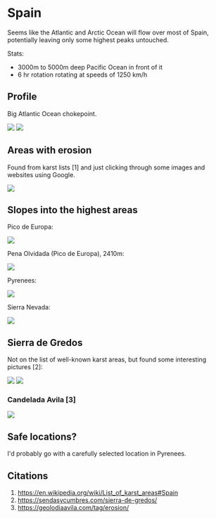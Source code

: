 # Spain

Seems like the Atlantic and Arctic Ocean will flow over most of Spain, potentially leaving only some highest peaks untouched.

Stats:
- 3000m to 5000m deep Pacific Ocean in front of it
- 6 hr rotation rotating at speeds of 1250 km/h

## Profile

Big Atlantic Ocean chokepoint.

![](img/profile.jpg)
![](img/profile2.png)

## Areas with erosion

Found from karst lists [1] and just clicking through some images and websites using Google.

![](img/erosion.jpg)

## Slopes into the highest areas

Pico de Europa:

![](img/elevation.png)

Pena Olvidada (Pico de Europa), 2410m:

![](img/pico-europa.jpg)

Pyrenees:

![](img/elevation2.png)

Sierra Nevada:

![](img/elevation3.png)

## Sierra de Gredos

Not on the list of well-known karst areas, but found some interesting pictures [2]:

![](img/los-galayos-sierra-de-gredos.jpg)
![](img/sierra-de-gredos.webp)

### Candelada Avila [3]

![](img/candelada-avila.webp)

## Safe locations?

I'd probably go with a carefully selected location in Pyrenees.

## Citations

1. https://en.wikipedia.org/wiki/List_of_karst_areas#Spain
2. https://sendasycumbres.com/sierra-de-gredos/
3. https://geolodiaavila.com/tag/erosion/